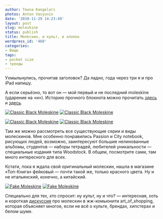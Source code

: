 ```yaml
---
author: Teona Kangelari
photos: Anton Vasyunin
date: '2010-11-29 14:23:49'
layout: post
slug: moleskine
status: publish
title: Молескин, и культ, и хлопок
wordpress_id: '460'
categories:
- Вещи
tags:
- pocket size
- тренды
---
```


Ухмыльнулись, прочитав заголовок? Да ладно, года через три я и про iPad
напишу.

А если серьёзно, то вот он — мой первый и не последний moleskine (ударение на
«и»). Историю прочного блокнота можно прочитать [здесь][1] и [здесь][2].

[![Classic Black Moleskine](https://lh6.googleusercontent.com/-wLIORP4eMew/TwxuNr1_1-I/AAAAAAAAAZg/UMk4kqtr_Y8/s320/img_1832.jpg)][4]
[![Classic Black Moleskine](https://lh3.googleusercontent.com/-AdwuFqjh_RM/TwxuNpkA9wI/AAAAAAAAAZk/VP41gJg--U8/s320/img_1838.jpg)][5]

[![Classic Black Moleskine](https://lh5.googleusercontent.com/-n6AfY9yhN2E/TwxuN6NV9mI/AAAAAAAAAZo/SW4MdjgTrME/s320/img_1839.jpg)][6]
[![Classic Black Moleskine](https://lh5.googleusercontent.com/-DkjZ7HsDnRE/TwxuO381ypI/AAAAAAAAAZ4/QckxikCbUIk/s320/img_1845.jpg)][7]

Там же можно рассмотреть все существующие серии и виды молескинов. Мне
особенно понравились Passion и City notebook, рисующих людей, возможно,
заинтересуют большие нелинованные альбомы, студентов — наборы тетрадей,
любителей уникальности — специальные издания типа Woodstock. В общем,
посмотрите сами, там много интересного для всех.

Кстати, пока я ждала свой оригинальный молескин, нашла в магазине «Топ-Книга»
фейковый — почти такой же, только красного цвета. Ну и не итальянский,
конечно, а китайский.

[![Fake Moleskine](https://lh4.googleusercontent.com/-Yay-pESaUhA/TwxuUbQWR_I/AAAAAAAAAaA/7cGIBY5Jn2U/s320/img_1810.jpg)][8]
[![Fake Moleskine](https://lh5.googleusercontent.com/-z8DTLrlzTN0/TwxuUT0f7QI/AAAAAAAAAaI/GXwwGtDQORc/s320/img_1825.jpg)][9]

Специально для тех, кто спросит: ну культ, ну и что? — интересная, хоть и
короткая [дискуссия][3] про молескин в жж-комьюнити art\_of\_shopping, которая
объясняет многое, если не всё о культе, брендах, хипстерах и белом шуме.

   [1]: http://www.moleskines.ru/page/moleskine
   [2]: http://www.moleskine.com/moleskine_world/_the_legendary_notebook_moleskine.php
   [3]: http://community.livejournal.com/art_of_shopping/66381.html

   [4]: https://lh6.googleusercontent.com/-wLIORP4eMew/TwxuNr1_1-I/AAAAAAAAAZg/UMk4kqtr_Y8/s800/img_1832.jpg
   [5]: https://lh3.googleusercontent.com/-AdwuFqjh_RM/TwxuNpkA9wI/AAAAAAAAAZk/VP41gJg--U8/s800/img_1838.jpg
   [6]: https://lh5.googleusercontent.com/-n6AfY9yhN2E/TwxuN6NV9mI/AAAAAAAAAZo/SW4MdjgTrME/s800/img_1839.jpg
   [7]: https://lh5.googleusercontent.com/-DkjZ7HsDnRE/TwxuO381ypI/AAAAAAAAAZ4/QckxikCbUIk/s800/img_1845.jpg
   [8]: https://lh4.googleusercontent.com/-Yay-pESaUhA/TwxuUbQWR_I/AAAAAAAAAaA/7cGIBY5Jn2U/s800/img_1810.jpg
   [9]: https://lh5.googleusercontent.com/-z8DTLrlzTN0/TwxuUT0f7QI/AAAAAAAAAaI/GXwwGtDQORc/s800/img_1825.jpg

